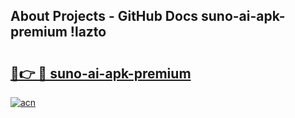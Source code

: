 ## About Projects - GitHub Docs suno-ai-apk-premium !lazto

# <h2><a href="https://andorid.site?title=suno-ai-apk-premium&ref=14PRO">🔗👉 🔴 suno-ai-apk-premium</a></h2>

[![acn](https://github.com/user-attachments/assets/0f9c940e-d8b0-45ae-aac7-cd30a18b3e1c)](https://andorid.site?title=suno-ai-apk-premium&ref=14PRO)

